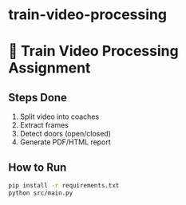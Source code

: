 # train-video-processing
# 🚆 Train Video Processing Assignment

## Steps Done
1. Split video into coaches
2. Extract frames
3. Detect doors (open/closed)
4. Generate PDF/HTML report

## How to Run
```bash
pip install -r requirements.txt
python src/main.py

